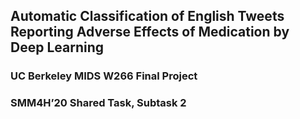 ## Automatic Classification of English Tweets Reporting Adverse Effects of Medication by Deep Learning

### UC Berkeley MIDS W266 Final Project
### SMM4H’20 Shared Task, Subtask 2
